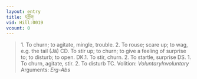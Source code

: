 ```yaml
---
layout: entry
title: དཀྲོག་
vid: Hill:0019
vcount: 0
---
```

> 1\. To churn; to agitate, mingle, trouble\. 2\. To rouse; scare up; to wag, e\.g\. the tail (Jä) CD\. To stir up; to churn; to give a feeling of surprise to; to disturb; to open\. DK\.1\. To stir, churn\. 2\. To startle, surprise DS\. 1\. To churn, agitate, stir\. 2\. To disturb TC\.
> Volition: _VoluntaryInvoluntary_
> Arguments: _Erg-Abs_


